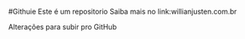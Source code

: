 #Githuie
Este é um repositorio
Saiba mais no link:willianjusten.com.br

Alterações para subir pro GitHub
